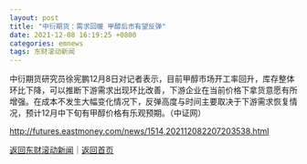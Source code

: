 ```yaml
---
layout: post
title: "中衍期货：需求回暖 甲醇后市有望反弹"
date: 2021-12-08 16:19:25 +0800
categories: emnews
tags: 东财滚动新闻
---
```


中衍期货研究员徐宪鹏12月8日对记者表示，目前甲醇市场开工率回升，库存整体环比下降，可以推断下游需求出现环比改善，下游企业在当前价格下拿货意愿有所增强。在成本不发生大幅变化情况下，反弹高度与时间主要取决于下游需求恢复情况，预计12月中下旬有甲醇价格有乐观预期。（中证网）

<http://futures.eastmoney.com/news/1514,202112082207203538.html>

[返回东财滚动新闻](//finews.withounder.com/emnews/)｜[返回首页](//finews.withounder.com/)